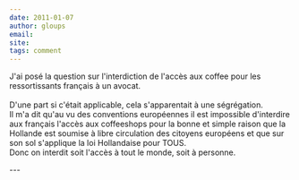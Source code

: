 ```yaml
---
date: 2011-01-07
author: gloups
email: 
site: 
tags: comment
---
```


<p>J'ai posé la question sur l'interdiction de l'accès aux coffee pour les ressortissants français à un avocat.<br />
<br />
D'une part si c'était applicable, cela s'apparentait à une ségrégation.<br />
Il m'a dit qu'au vu des conventions européennes il est impossible d'interdire aux français l'accès aux coffeeshops pour la bonne et simple raison que la Hollande est soumise à libre circulation des citoyens européens et que sur son sol s'applique la loi Hollandaise pour TOUS. <br />
Donc on interdit soit l'accès à tout le monde, soit à personne. <br />
</p>
---